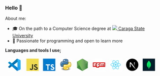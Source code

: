 ### Hello 👋

About me:

-  🎓 On the path to a Computer Science degree at [<image src="assets/csu.png" style="height: 20px" /> Caraga State University](https://maps.app.goo.gl/5tfByC7Zv5Ja4TpG8)
-  🔮 Passionate for programming and open to learn more

**Languages and tools I use;**

<span>
    <a target="_blank" href="https://code.visualstudio.com/"><img title="Visual Studio Code" height="40" style="padding: 5px; margin: 0px 5px" src="assets/visualstudiocode.png" /></a>
    <a target="_blank" href="https://developer.mozilla.org/en-US/docs/Web/JavaScript"><img title="Javascript" height="40" style="padding: 5px;" src="assets/javascript.png" /></a>
    <a target="_blank" href="https://www.typescriptlang.org/"><img title="Typescript" height="40" style="padding: 5px;" src="assets/typescript.png" /></a>
	<a target="_blank" href="https://docs.python.org/3/"><img title="Python" height="40" style="padding: 5px;" src="assets/python.png" /></a>
	<a target="_blank" href="https://nodejs.org/"><img title="NodeJS" height="40" style="padding: 5px;" src="assets/nodejs.png" /></a>
	<a target="_blank" href="https://www.npmjs.com/"><img title="npm" height="40" style="padding: 5px;" src="assets/npm.png" /></a>
	<a target="_blank" href="https://react.dev/"><img title="ReactJS" height="40" style="padding: 5px;" src="assets/react.png" /></a>
	<a target="_blank" href="https://nextjs.org/"><img title="NextJS" height="40" style="padding: 5px;" src="assets/nextjs.webp" /></a>
    <a target="_blank" href="https://www.mongodb.com/"><img title="MongoDB" height="40" style="padding: 5px;" src="assets/mongodb.png" /></a>
</span>
